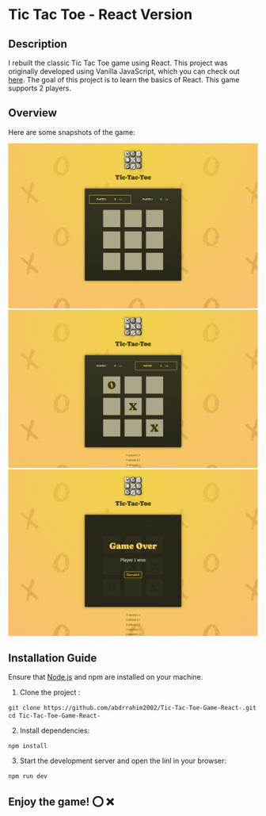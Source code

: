 # Tic Tac Toe - React Version

## Description

I rebuilt the classic Tic Tac Toe game using React. This project was originally developed using Vanilla JavaScript, which you can check out [here](https://github.com/abdrrahim2002/Tic-Tac-Toe-Game). The goal of this project is to learn the basics of React. This game supports 2 players.


## Overview

Here are some snapshots of the game:

<div>
  <img src='https://raw.githubusercontent.com/abdrrahim2002/Tic-Tac-Toe-Game-React-/refs/heads/main/photos/image%201.png' alt='Home screen'>

  <img src='https://raw.githubusercontent.com/abdrrahim2002/Tic-Tac-Toe-Game-React-/refs/heads/main/photos/image%202.png' alt='Gameplay screen 1'>

  <img src='https://raw.githubusercontent.com/abdrrahim2002/Tic-Tac-Toe-Game-React-/refs/heads/main/photos/image%203.png' alt='Gameplay screen 2'>
</div>


## Installation Guide

Ensure that [Node.js](https://nodejs.org/) and npm are installed on your machine.

1. Clone the project :

```
git clone https://github.com/abdrrahim2002/Tic-Tac-Toe-Game-React-.git
cd Tic-Tac-Toe-Game-React-
```

2. Install dependencies:

```
npm install
```

3. Start the development server and open the linl in your browser:

```
npm run dev
```

## Enjoy the game! ⭕ ❌ 
